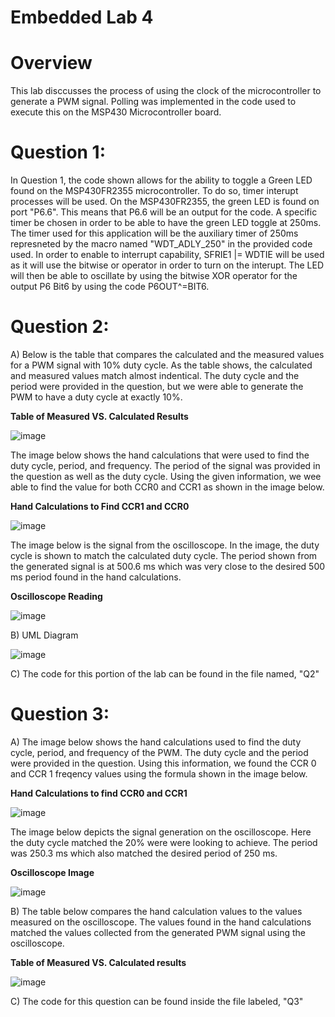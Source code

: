 # Embedded Lab 4

# Overview

This lab disccusses the process of using the clock of the microcontroller to generate a PWM signal. Polling was implemented in the code used to execute this on the MSP430 Microcontroller board.


# Question 1:

In Question 1, the code shown allows for the ability to toggle a Green LED found on the MSP430FR2355 microcontroller. To do so, timer interupt processes will be used. On the MSP430FR2355, the green LED is found on port "P6.6". This means that P6.6 will be an output for the code. A specific timer be chosen in order to be able to have the green LED toggle at 250ms. The timer used for this application will be the auxiliary timer of 250ms represneted by the macro named "WDT_ADLY_250" in the provided code used. In order to enable to interrupt capability, SFRIE1 |= WDTIE will be used as it will use the bitwise or operator in order to turn on the interupt. The LED will then be able to oscillate by using the bitwise XOR operator for the output P6 Bit6 by using the code P6OUT^=BIT6. 


# Question 2:

A) Below is the table that compares the calculated and the measured values for a PWM signal with 10% duty cycle. As the table shows, the calculated and measured values match almost indentical. The duty cycle and the period were provided in the question, but we were able to generate the PWM to have a duty cycle at exactly 10%. 

**Table of Measured VS. Calculated Results**

![image](https://user-images.githubusercontent.com/98931471/200187166-5b34c9f5-a9cb-4189-bb9b-0faf932bbeb0.png)


The image below shows the hand calculations that were used to find the duty cycle, period, and frequency. The period of the signal was provided in the question as well as the duty cycle. Using the given information, we wee able to find the value for both CCR0 and CCR1 as shown in the image below. 

**Hand Calculations to Find CCR1 and CCR0**

![image](https://user-images.githubusercontent.com/98931471/200186997-743eb2c5-161e-45ad-91fc-4f5345dd111f.png)


The image below is the signal from the oscilloscope. In the image, the duty cycle is shown to match the calculated duty cycle. The period shown from the generated signal is at 500.6 ms which was very close to the desired 500 ms period found in the hand calculations. 

**Oscilloscope Reading**

![image](https://user-images.githubusercontent.com/98931471/200151590-2a5a245b-2b1d-46ed-860b-4768dc889c9e.png)


B) UML Diagram

![image](https://user-images.githubusercontent.com/93303476/200198812-e1b56e36-2967-4a26-84a0-435d4d34aa59.png)

C) The code for this portion of the lab can be found in the file named, "Q2"

# Question 3:


A) The image below shows the hand calculations used to find the duty cycle, period, and frequency of the PWM. The duty cycle and the period were provided in the question. Using this information, we found the CCR 0 and CCR 1 freqency values using the formula shown in the image below. 

**Hand Calculations to find CCR0 and CCR1**

![image](https://user-images.githubusercontent.com/98931471/200186985-f4456710-33a0-4f71-8fe6-db83a6244b01.png)


The image below depicts the signal generation on the oscilloscope. Here the duty cycle matched the 20% were were looking to achieve. The period was 250.3 ms which also matched the desired period of 250 ms.

**Oscilloscope Image**

![image](https://user-images.githubusercontent.com/98931471/200151601-c0e14307-012a-4390-aa55-00ff32991f19.png)


B) The table below compares the hand calculation values to the values measured on the oscilloscope. The values found in the hand calculations matched the values collected from the generated PWM signal using the oscilloscope.

**Table of Measured VS. Calculated results**

![image](https://user-images.githubusercontent.com/98931471/200187208-104719a4-b0dc-4f88-9b02-0e2113cd8568.png)


C) The code for this question can be found inside the file labeled, "Q3"


